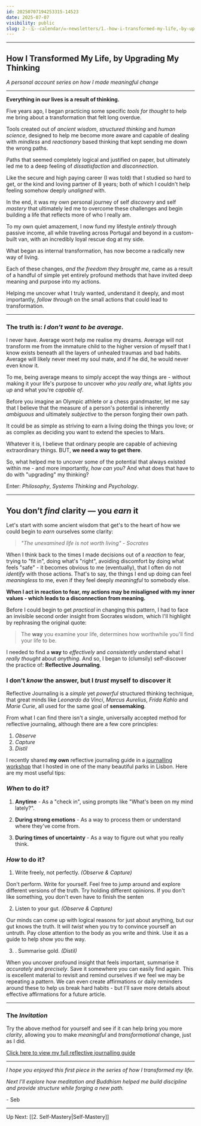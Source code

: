 ```yaml
---
id: 20250707194253315-14523
date: 2025-07-07
visibility: public
slug: 2--🗓️--calendar/✉️-newsletters/1.-how-i-transformed-my-life,-by-upgrading-my-thinking
---
```

---
## How I Transformed My Life, by Upgrading My Thinking
*A personal account series on how I made meaningful change*

---

**Everything in our lives is a result of thinking.**

Five years ago, I began practicing some specific *tools for thought* to help me bring about a transformation that felt long overdue.

Tools created out of *ancient wisdom*, *structured thinking* and *human science*, designed to help me become more aware and capable of dealing with *mindless* and *reactionary* based thinking that kept sending me down the wrong paths.

Paths that seemed completely logical and justified on paper, but ultimately led me to a deep feeling of *dissatisfaction* and *disconnection*.

Like the secure and high paying career (I was told) that I studied so hard to get, or the kind and loving partner of 8 years; both of which I couldn't help feeling somehow deeply *unaligned* with.

In the end, it was my own personal journey of self *discovery* and self *mastery* that ultimately led me to overcome these challenges and begin building a life that reflects more of who I really am. 

To my own quiet amazement, I now fund my lifestyle *entirely* through passive income, all while traveling across Portugal and beyond in a custom-built van, with an incredibly loyal rescue dog at my side.

What began as internal transformation, has now become a radically new way of living.

Each of these changes, *and the freedom they brought me*, came as a result of a handful of simple yet entirely profound methods that have invited deep meaning and purpose into my actions.

Helping me uncover what I truly wanted, understand it deeply, and most importantly, *follow through* on the small actions that could lead to transformation.


---

### The truth is: *I don't want to be average.*

I never have. Average wont help me realise my dreams. Average will not transform me from the immature child to the higher version of myself that I know exists beneath all the layers of unhealed traumas and bad habits. Average will likely never meet my soul mate, and if he did, he would never even know it.

To me, being average means to simply accept the way things are - without making it your life's purpose to uncover *who you really are*, what *lights you up* and what you're *capable of*.

Before you imagine an Olympic athlete or a chess grandmaster, let me say that I believe that the measure of a person's potential is inherently *ambiguous* and ultimately *subjective* to the person forging their own path.

It could be as simple as striving to earn a living doing the things you love; or as complex as deciding you want to extend the species to Mars.

Whatever it is, I believe that ordinary people are capable of achieving extraordinary things. BUT, **we need a way to get there**.

So, what helped me to uncover some of the potential that always existed within me - and more importantly, *how can you*? And what does that have to do with "upgrading" my thinking?

Enter: *Philosophy*, *Systems Thinking* and *Psychology*.

---

## You don’t *find* clarity — you *earn* it

Let's start with some ancient wisdom that get's to the heart of how we could begin to *earn* ourselves some clarity:

>*"The unexamined life is not worth living" - Socrates*

When I think back to the times I made decisions out of a *reaction* to fear, trying to "fit in", doing what's "right", avoiding discomfort by doing what feels "safe" - it becomes obvious to me (eventually), that I often do not *identify* with those actions. That's to say, the things I end up doing can feel *meaningless* to me, even if they feel deeply *meaningful* to somebody else.

**When I act in reaction to fear, my actions may be misaligned with my inner values - which leads to a disconnection from meaning.**

Before I could begin to get *practical* in changing this pattern, I had to face an invisible second order insight from Socrates wisdom, which I'll highlight by rephrasing the original quote:

>The **way** you examine your life, determines how worthwhile you'll find your life to be.

I needed to find a **way** to *effectively* and *consistently* understand what I *really thought* about *anything*. And so, I began to (clumsily) self-discover the practice of: **Reflective Journaling**.

### I don't *know* the answer, but I *trust* myself to discover it

Reflective Journaling is a *simple* yet *powerful* structured thinking technique, that great minds like *Leonardo da Vinci*, *Marcus Aurelius*, *Frida Kahlo* and *Marie Curie*, all used for the same goal of **sensemaking**.

From what I can find there isn't a single, universally accepted method for reflective journaling, although there are a few core principles:

1. *Observe*
2. *Capture*
3. *Distil*

I recently shared **my own** reflective journaling guide in a [journalling workshop](https://www.meetup.com/the-new-age-leadership-circle-lisbon/events/307914640/ "journalling workshop") that I hosted in one of the many beautiful parks in Lisbon. Here are my most useful tips:

### *When* to do it?

1. **Anytime** - As a "check in", using prompts like "What's been on my mind lately?".

2. **During strong emotions** - As a way to process them or understand where they've come from.

3. **During times of uncertainty** - As a way to figure out what you really think.

### *How* to do it?

1. Write freely, not perfectly. *(Observe & Capture)*

Don't perform. Write for yourself. Feel free to jump around and explore different versions of the truth. Try holding different opinions. If you don't like something, you don't even have to finish the senten

2. Listen to your gut. *(Observe & Capture)*

Our minds can come up with logical reasons for just about anything, but our gut knows the truth. It will *twist* when you try to convince yourself an untruth. Pay close attention to the body as you write and think. Use it as a guide to help show you the way.


3. . Summarise gold. *(Distil)*

When you uncover profound insight that feels important, summarise it *accurately* and *precisely*. Save it somewhere you can easily find again. This is excellent material to revisit and remind ourselves if we feel we may be repeating a pattern. We can even create affirmations or daily reminders around these to help us break hard habits - but I'll save more details about effective affirmations for a future article.

---
### The *Invitation*

Try the above method for yourself and see if it can help bring you more *clarity*, allowing you to make *meaningful* and *transformational* change, just as I did.

[Click here to view my full reflective journalling guide](3--⚡--efforts/sleeping/workshops/journalling-workshop/journalling-meetup-resources)


---

*I hope you enjoyed this first piece in the series of how I transformed my life.*

*Next I'll explore how meditation and Buddhism helped me build discipline and provide structure while forging a new path.*

\- Seb

---

Up Next: [[2. Self-Mastery|Self-Mastery]]